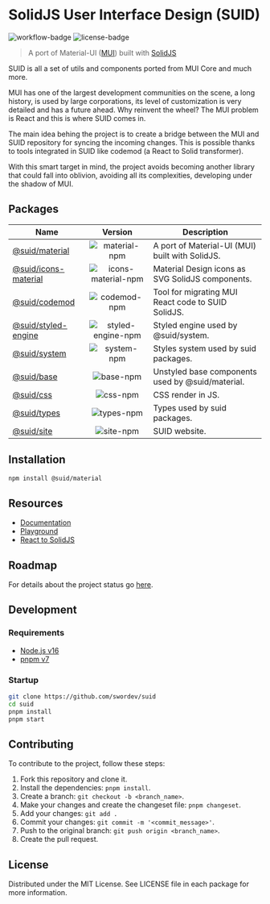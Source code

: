 # SolidJS User Interface Design (SUID)

![workflow-badge] ![license-badge]

[workflow-badge]: https://img.shields.io/github/workflow/status/swordev/suid/CI
[license-badge]: https://img.shields.io/github/license/swordev/suid

> A port of Material-UI ([MUI](https://mui.com/core)) built with [SolidJS](https://solidjs.com)

SUID is all a set of utils and components ported from MUI Core and much more.

MUI has one of the largest development communities on the scene, a long history, is used by large corporations, its level of customization is very detailed and has a future ahead. Why reinvent the wheel? The MUI problem is React and this is where SUID comes in.

The main idea behing the project is to create a bridge between the MUI and SUID repository for syncing the incoming changes. This is possible thanks to tools integrated in SUID like codemod (a React to Solid transformer).

With this smart target in mind, the project avoids becoming another library that could fall into oblivion, avoiding all its complexities, developing under the shadow of MUI.

## Packages

| Name                                             |        Version        | Description                                        |
| ------------------------------------------------ | :-------------------: | -------------------------------------------------- |
| [@suid/material](/packages/material)             |    ![material-npm]    | A port of Material-UI (MUI) built with SolidJS.    |
| [@suid/icons-material](/packages/icons-material) | ![icons-material-npm] | Material Design icons as SVG SolidJS components.   |
| [@suid/codemod](/packages/codemod)               |    ![codemod-npm]     | Tool for migrating MUI React code to SUID SolidJS. |
| [@suid/styled-engine](/packages/styled-engine)   | ![styled-engine-npm]  | Styled engine used by @suid/system.                |
| [@suid/system](/packages/system)                 |     ![system-npm]     | Styles system used by suid packages.               |
| [@suid/base](/packages/base)                     |      ![base-npm]      | Unstyled base components used by @suid/material.   |
| [@suid/css](/packages/css)                       |      ![css-npm]       | CSS render in JS.                                  |
| [@suid/types](/packages/types)                   |     ![types-npm]      | Types used by suid packages.                       |
| [@suid/site](/packages/site)                     |      ![site-npm]      | SUID website.                                      |

[material-npm]: https://img.shields.io/npm/v/@suid/material
[icons-material-npm]: https://img.shields.io/npm/v/@suid/icons-material
[codemod-npm]: https://img.shields.io/npm/v/@suid/codemod
[styled-engine-npm]: https://img.shields.io/npm/v/@suid/styled-engine
[site-npm]: https://img.shields.io/npm/v/@suid/site
[css-npm]: https://img.shields.io/npm/v/@suid/css
[system-npm]: https://img.shields.io/npm/v/@suid/system
[base-npm]: https://img.shields.io/npm/v/@suid/base
[types-npm]: https://img.shields.io/npm/v/@suid/types

## Installation

```sh
npm install @suid/material
```

## Resources

- [Documentation](https://suid.io)
- [Playground](https://suid.io/tools/playground)
- [React to SolidJS](https://suid.io/tools/react-to-solid)

## Roadmap

For details about the project status go [here](https://github.com/swordev/suid/blob/main/ROADMAP.md).

## Development

### Requirements

- [Node.js v16](https://nodejs.org)
- [pnpm v7](https://pnpm.io)

### Startup

```sh
git clone https://github.com/swordev/suid
cd suid
pnpm install
pnpm start
```

## Contributing

To contribute to the project, follow these steps:

1. Fork this repository and clone it.
2. Install the dependencies: `pnpm install`.
3. Create a branch: `git checkout -b <branch_name>`.
4. Make your changes and create the changeset file: `pnpm changeset`.
5. Add your changes: `git add .`
6. Commit your changes: `git commit -m '<commit_message>'`.
7. Push to the original branch: `git push origin <branch_name>`.
8. Create the pull request.

## License

Distributed under the MIT License. See LICENSE file in each package for more information.
